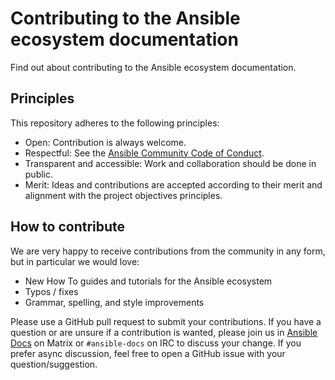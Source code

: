 # Contributing to the Ansible ecosystem documentation

Find out about contributing to the Ansible ecosystem documentation.

## Principles

This repository adheres to the following principles:

- Open: Contribution is always welcome.
- Respectful: See the [Ansible Community Code of Conduct](https://docs.ansible.com/ansible/latest/community/code_of_conduct.html).
- Transparent and accessible: Work and collaboration should be done in public.
- Merit: Ideas and contributions are accepted according to their merit and alignment with the project objectives principles.

## How to contribute

We are very happy to receive contributions from the community in any form, but in particular we would love:

- New How To guides and tutorials for the Ansible ecosystem
- Typos / fixes
- Grammar, spelling, and style improvements

Please use a GitHub pull request to submit your contributions.
If you have a question or are unsure if a contribution is wanted, please join us in [Ansible Docs](https://matrix.to/#/#docs:ansible.com) on Matrix or `#ansible-docs` on IRC to discuss your change.
If you prefer async discussion, feel free to open a GitHub issue with your question/suggestion.
